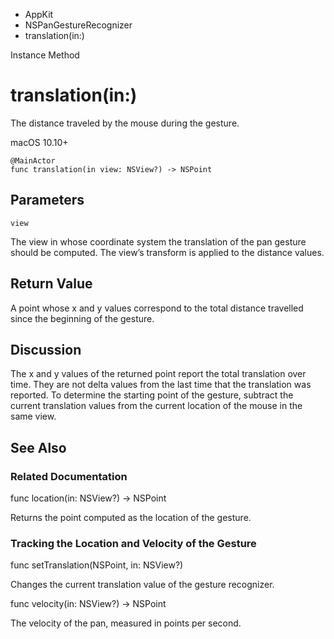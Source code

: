 

- AppKit
- NSPanGestureRecognizer
-  translation(in:) 

Instance Method

# translation(in:)

The distance traveled by the mouse during the gesture.

macOS 10.10+

``` source
@MainActor
func translation(in view: NSView?) -> NSPoint
```

## Parameters 

`view`  

The view in whose coordinate system the translation of the pan gesture should be computed. The view’s transform is applied to the distance values.

## Return Value

A point whose x and y values correspond to the total distance travelled since the beginning of the gesture.

## Discussion

The x and y values of the returned point report the total translation over time. They are not delta values from the last time that the translation was reported. To determine the starting point of the gesture, subtract the current translation values from the current location of the mouse in the same view.

## See Also

### Related Documentation

func location(in: NSView?) -> NSPoint

Returns the point computed as the location of the gesture.

### Tracking the Location and Velocity of the Gesture

func setTranslation(NSPoint, in: NSView?)

Changes the current translation value of the gesture recognizer.

func velocity(in: NSView?) -> NSPoint

The velocity of the pan, measured in points per second.

